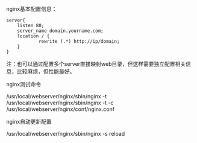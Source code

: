 nginx基本配置信息：

    server{
        listen 80;
        server_name domain.yourname.com;
        location / {
                rewrite (.*) http://ip/domain;
        }
    }

注：也可以通过配置多个server直接映射web目录，但这样需要独立配置相关信息，比较麻烦，但性能最好。

nginx测试命令

/usr/local/webserver/nginx/sbin/nginx -t
/usr/local/webserver/nginx/sbin/nginx -t -c /usr/local/webserver/nginx/conf/nginx.conf

nginx自动更新配置

/usr/local/webserver/nginx/sbin/nginx -s reload